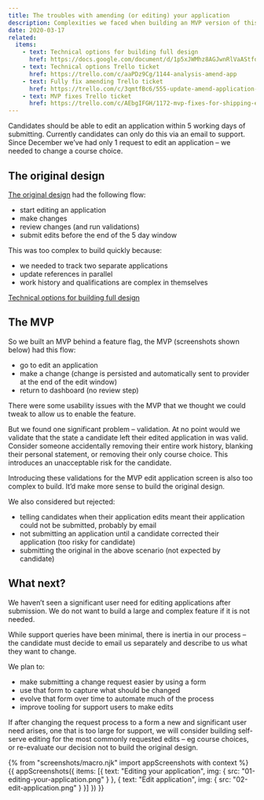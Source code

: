 ```yaml
---
title: The troubles with amending (or editing) your application
description: Complexities we faced when building an MVP version of this feature.
date: 2020-03-17
related:
  items:
    - text: Technical options for building full design
      href: https://docs.google.com/document/d/1p5xJWMhz8AGJwnRlVaAStfoyGoxTHsbJZOI2RIY5LXw/
    - text: Technical options Trello ticket
      href: https://trello.com/c/aaPDz9Cg/1144-analysis-amend-app
    - text: Fully fix amending Trello ticket
      href: https://trello.com/c/3qmtfBc6/555-update-amend-application-feature-to-match-design-%E2%9A%BD%EF%B8%8F
    - text: MVP fixes Trello ticket
      href: https://trello.com/c/AEbgIFGH/1172-mvp-fixes-for-shipping-edit-application
---
```


Candidates should be able to edit an application within 5 working days of submitting. Currently candidates can only do this via an email to support. Since December we’ve had only 1 request to edit an application – we needed to change a course choice.

## The original design

[The original design](/apply-for-teacher-training/amend-withdraw) had the following flow:

* start editing an application
* make changes
* review changes (and run validations)
* submit edits before the end of the 5 day window

This was too complex to build quickly because:

* we needed to track two separate applications
* update references in parallel
* work history and qualifications are complex in themselves

[Technical options for building full design](https://docs.google.com/document/d/1p5xJWMhz8AGJwnRlVaAStfoyGoxTHsbJZOI2RIY5LXw/)

## The MVP

So we built an MVP behind a feature flag, the MVP (screenshots shown below) had this flow:

* go to edit an application
* make a change (change is persisted and automatically sent to provider at the end of the edit window)
* return to dashboard (no review step)

There were some usability issues with the MVP that we thought we could tweak to allow us to enable the feature.

But we found one significant problem – validation. At no point would we validate that the state a candidate left their edited application in was valid. Consider someone accidentally removing their entire work history, blanking their personal statement, or removing their only course choice. This introduces an unacceptable risk for the candidate.

Introducing these validations for the MVP edit application screen is also too complex to build. It’d make more sense to build the original design.

We also considered but rejected:

* telling candidates when their application edits meant their application could not be submitted, probably by email
* not submitting an application until a candidate corrected their application (too risky for candidate)
* submitting the original in the above scenario (not expected by candidate)

## What next?

We haven’t seen a significant user need for editing applications after submission. We do not want to build a large and complex feature if it is not needed.

While support queries have been minimal, there is inertia in our process – the candidate must decide to email us separately and describe to us what they want to change.

We plan to:

* make submitting a change request easier by using a form
* use that form to capture what should be changed
* evolve that form over time to automate much of the process
* improve tooling for support users to make edits

If after changing the request process to a form a new and significant user need arises, one that is too large for support, we will consider building self-serve editing for the most commonly requested edits – eg course choices, or re-evaluate our decision not to build the original design.

{% from "screenshots/macro.njk" import appScreenshots with context %}
{{ appScreenshots({
  items: [{
    text: "Editing your application",
    img: { src: "01-editing-your-application.png" }
  }, {
    text: "Edit application",
    img: { src: "02-edit-application.png" }
  }]
}) }}
